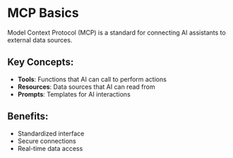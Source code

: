 # MCP Basics

Model Context Protocol (MCP) is a standard for connecting AI assistants to external data sources.

## Key Concepts:
- **Tools**: Functions that AI can call to perform actions
- **Resources**: Data sources that AI can read from
- **Prompts**: Templates for AI interactions

## Benefits:
- Standardized interface
- Secure connections
- Real-time data access
